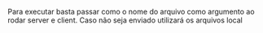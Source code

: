 Para executar basta passar como o nome do arquivo como argumento ao rodar server e client. Caso não seja enviado utilizará os arquivos local 
